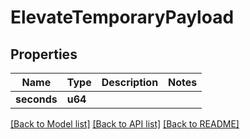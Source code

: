 # ElevateTemporaryPayload

## Properties

Name | Type | Description | Notes
------------ | ------------- | ------------- | -------------
**seconds** | **u64** |  | 

[[Back to Model list]](../README.md#documentation-for-models) [[Back to API list]](../README.md#documentation-for-api-endpoints) [[Back to README]](../README.md)


